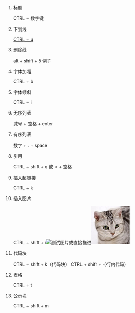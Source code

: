 1. 标题

   CTRL + 数字键

2. 下划线

   <u>CTRL + u</u>

3. 删除线

   alt + shift + 5		~~例子~~

4. 字体加粗

   CTRL + b

5. 字体倾斜

   CTRL + i

6. 无序列表

   减号 + 空格 + enter

7. 有序列表

   数字 + . + space

8. 引用

   CTRL + shift + q 或  > + 空格

9. 插入超链接

   CTRL + k

10. 插入图片

    CTRL + shift + i![测试图片](F:\gitbook\test_book1\test_typora\1\测试图片-猫.jpg)或直接拖进![](测试图片-猫.jpg)

11. 代码块

    CTRL + shift + k（代码块）
    CTRL + shifr + ·（行内代码）

12. 表格

    CTRL + t

13. 公示块

    CTRL + shift + m

    
    
    
    
    
    
    





